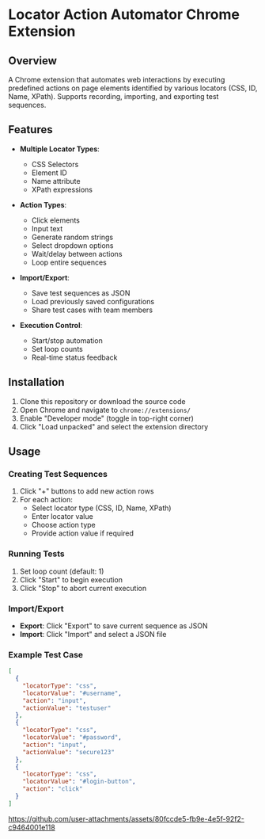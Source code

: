# Locator Action Automator Chrome Extension
## Overview
A Chrome extension that automates web interactions by executing predefined actions on page elements identified by various locators (CSS, ID, Name, XPath). Supports recording, importing, and exporting test sequences.

## Features

- **Multiple Locator Types**:
  - CSS Selectors
  - Element ID
  - Name attribute
  - XPath expressions

- **Action Types**:
  - Click elements
  - Input text
  - Generate random strings
  - Select dropdown options
  - Wait/delay between actions
  - Loop entire sequences

- **Import/Export**:
  - Save test sequences as JSON
  - Load previously saved configurations
  - Share test cases with team members

- **Execution Control**:
  - Start/stop automation
  - Set loop counts
  - Real-time status feedback

## Installation

1. Clone this repository or download the source code
2. Open Chrome and navigate to `chrome://extensions/`
3. Enable "Developer mode" (toggle in top-right corner)
4. Click "Load unpacked" and select the extension directory

## Usage

### Creating Test Sequences
1. Click "+" buttons to add new action rows
2. For each action:
   - Select locator type (CSS, ID, Name, XPath)
   - Enter locator value
   - Choose action type
   - Provide action value if required

### Running Tests
1. Set loop count (default: 1)
2. Click "Start" to begin execution
3. Click "Stop" to abort current execution

### Import/Export
- **Export**: Click "Export" to save current sequence as JSON
- **Import**: Click "Import" and select a JSON file

### Example Test Case
```json
[
  {
    "locatorType": "css",
    "locatorValue": "#username",
    "action": "input",
    "actionValue": "testuser"
  },
  {
    "locatorType": "css",
    "locatorValue": "#password",
    "action": "input",
    "actionValue": "secure123"
  },
  {
    "locatorType": "css",
    "locatorValue": "#login-button",
    "action": "click"
  }
]
```




https://github.com/user-attachments/assets/80fccde5-fb9e-4e5f-92f2-c9464001e118

